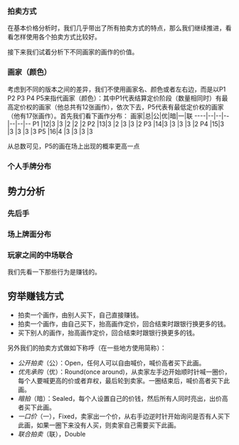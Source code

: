 ### 拍卖方式

在基本价格分析时，我们几乎带出了所有拍卖方式的特点，那么我们继续推进，看看怎样使用各个拍卖方式比较好。


接下来我们试着分析下不同画家的画作的价值。

### 画家（颜色）

考虑到不同的版本之间的差异，我们不使用画家名、颜色或者左右边，而是以P1 P2 P3 P4 P5来指代画家（颜色）：其中P1代表结算定价阶段（数量相同时）有最高定价权的画家（他总共有12张画作），依次下去，P5代表有最低定价权的画家（他有17张画作）。首先我们看下画作分布：
画家|总|公|优|暗|一|联
----|--|--|--|--|--|--
P1  |12|3 |3 |2 |2 |2
P2  |13|3 |2 |3 |3 |2
P3  |14|3 |3 |3 |3 |2
P4  |15|3 |3 |3 |3 |3
P5  |16|4 |3 |3 |3 |3

从总数可见，P5的画在场上出现的概率更高一点




### 个人手牌分布
## 势力分析
### 先后手
### 场上牌面分布
### 玩家之间的中场联合



我们先看一下那些行为是赚钱的。
## 穷举赚钱方式
- 拍卖一个画作，由别人买下，自己直接赚钱。
- 拍卖一个画作，由自己买下，抬高画作定价，回合结束时跟银行换更多的钱。
- 买下别人的画作，抬高画作定价，回合结束时跟银行换更多的钱。


另外我们的拍卖方式做如下称呼（在一些地方使用简称）：
- *公开拍卖*（公）：Open，任何人可以自由喊价，喊价高者买下此画。
- *优先承购*（优）：Round(once around)，从卖家左手边开始顺时针喊一圈价，每个人要喊更高的价或者弃权，最后轮到卖家。一圈结束后，喊价高者买下此画。
- *暗拍*（暗）：Sealed，每个人设置自己的价钱，然后所有人同时亮出，出价高者买下此画。
- *一口价*（一），Fixed，卖家出一个价，从右手边逆时针开始询问是否有人买下此画，如果一圈下来没有人买，则卖家自己需要买下此画。
- *联合拍卖*（联），Double
